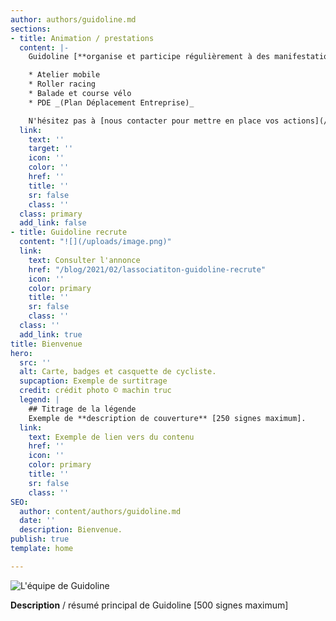 ```yaml
---
author: authors/guidoline.md
sections:
- title: Animation / prestations
  content: |-
    Guidoline [**organise et participe régulièrement à des manifestations**](/blog/categorie/animation) pour donner son regard sur la **culture vélo**.

    * Atelier mobile
    * Roller racing
    * Balade et course vélo
    * PDE _(Plan Déplacement Entreprise)_

    N'hésitez pas à [nous contacter pour mettre en place vos actions](/a-propos#prestations).
  link:
    text: ''
    target: ''
    icon: ''
    color: ''
    href: ''
    title: ''
    sr: false
    class: ''
  class: primary
  add_link: false
- title: Guidoline recrute
  content: "![](/uploads/image.png)"
  link:
    text: Consulter l'annonce
    href: "/blog/2021/02/lassociatiton-guidoline-recrute"
    icon: ''
    color: primary
    title: ''
    sr: false
    class: ''
  class: ''
  add_link: true
title: Bienvenue
hero:
  src: ''
  alt: Carte, badges et casquette de cycliste.
  supcaption: Exemple de surtitrage
  credit: crédit photo © machin truc
  legend: |
    ## Titrage de la légende
    Exemple de **description de couverture** [250 signes maximum].
  link:
    text: Exemple de lien vers du contenu
    href: ''
    icon: ''
    color: primary
    title: ''
    sr: false
    class: ''
SEO:
  author: content/authors/guidoline.md
  date: ''
  description: Bienvenue.
publish: true
template: home

---
```

![L'équipe de Guidoline](/uploads/equipe-guidoline.jpg)

**Description** / résumé principal de Guidoline \[500 signes maximum\]